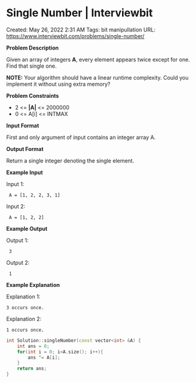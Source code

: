 # Single Number | Interviewbit

Created: May 26, 2022 2:31 AM
Tags: bit manipullation
URL: https://www.interviewbit.com/problems/single-number/

**Problem Description**

Given an array of integers **A**, every element appears twice except for one. Find that single one.

**NOTE:** Your algorithm should have a linear runtime complexity. Could you implement it without using extra memory?

**Problem Constraints**

- 2 <= **|A|** <= 2000000
- 0 <= A[i] <= INTMAX

**Input Format**

First and only argument of input contains an integer array A.

**Output Format**

Return a single integer denoting the single element.

**Example Input**

Input 1:

```
 A = [1, 2, 2, 3, 1]
```

Input 2:

```
 A = [1, 2, 2]
```

**Example Output**

Output 1:

```
 3
```

Output 2:

```
 1
```

**Example Explanation**

Explanation 1:

```
3 occurs once.

```

Explanation 2:

```
1 occurs once.

```

```cpp
int Solution::singleNumber(const vector<int> &A) {
    int ans = 0;
    for(int i = 0; i<A.size(); i++){
        ans ^= A[i];
    }
    return ans;
}
```